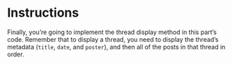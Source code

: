 # Instructions  

Finally, you’re going to implement the thread display method in this part’s code.
Remember that to display a thread, you need to display the thread’s metadata (`title`, `date`, and `poster`), and then all of the posts in that thread in order.
